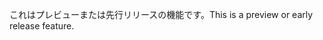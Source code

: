<span data-ttu-id="9f21c-101">これはプレビューまたは先行リリースの機能です。</span><span class="sxs-lookup"><span data-stu-id="9f21c-101">This is a preview or early release feature.</span></span>
